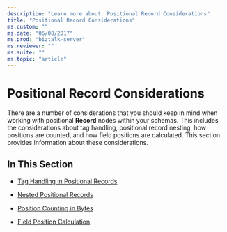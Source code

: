 ```yaml
---
description: "Learn more about: Positional Record Considerations"
title: "Positional Record Considerations"
ms.custom: ""
ms.date: "06/08/2017"
ms.prod: "biztalk-server"
ms.reviewer: ""
ms.suite: ""
ms.topic: "article"
---
```

# Positional Record Considerations
There are a number of considerations that you should keep in mind when working with positional **Record** nodes within your schemas. This includes the considerations about tag handling, positional record nesting, how positions are counted, and how field positions are calculated. This section provides information about these considerations.  
  
## In This Section  
  
-   [Tag Handling in Positional Records](../core/tag-handling-in-positional-records.md)  
  
-   [Nested Positional Records](../core/nested-positional-records.md)  
  
-   [Position Counting in Bytes](../core/position-counting-in-bytes.md)  
  
-   [Field Position Calculation](../core/field-position-calculation.md)
